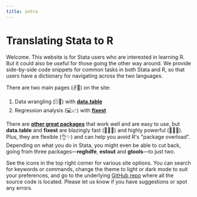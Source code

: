 ```yaml
---
title: intro
---
```


# Translating Stata to R

Welcome. This website is for Stata users who are interested in learning R. 
But it could also be useful for those going the other way around. We
provide side-by-side code snippets for common tasks in both Stata and R, so that
users have a dictionary for navigating across the two languages.

There are two main pages (✌️📄) on the site:

1. Data wrangling (🗄🧹) with [**data.table**](/data.table/)
2. Regression analysis (💻📈) with [**fixest**](/fixest/)

There are [**other great packages**](/extras/) that work well and are easy to
use, but **data.table** and **fixest** are blazingly fast (🏃🏻💨) and highly
powerful (💪🏻😎). Plus, they are flexible (👌✨) and can help you avoid R's
"package overload". Depending on what you do in Stata, you might even be able to
cut back, going from three packages—**reghdfe**, **estout** and **gtools**—to
just two.

See the icons in the top right corner for various site options. You can search
for keywords or commands, change the theme to light or dark mode to suit your
preferences, and go to the underlying [GitHub
repo](https://github.com/stata2r/stata2r.github.io) where all the source code is
located. Please let us know if you have suggestions or spot any errors.